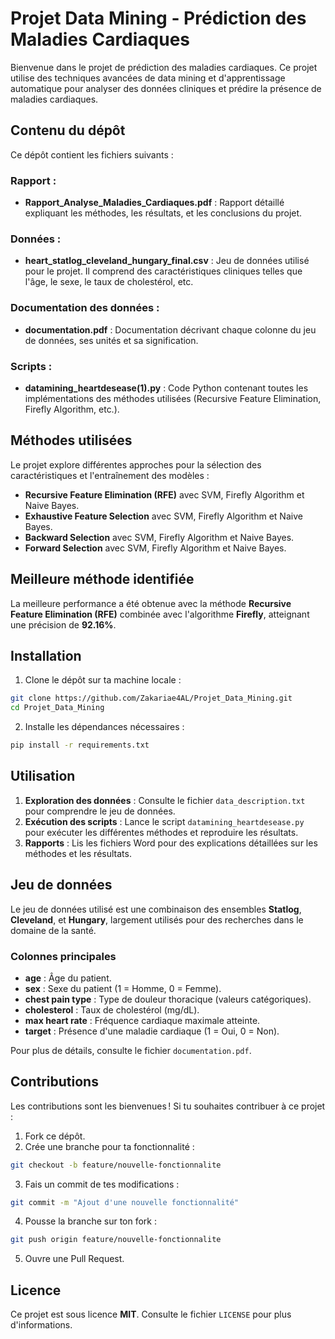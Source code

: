 # Projet Data Mining - Prédiction des Maladies Cardiaques

Bienvenue dans le projet de prédiction des maladies cardiaques. Ce projet utilise des techniques avancées de data mining et d'apprentissage automatique pour analyser des données cliniques et prédire la présence de maladies cardiaques.

## Contenu du dépôt

Ce dépôt contient les fichiers suivants :

### Rapport :
- **Rapport_Analyse_Maladies_Cardiaques.pdf** : Rapport détaillé expliquant les méthodes, les résultats, et les conclusions du projet.

### Données :
- **heart_statlog_cleveland_hungary_final.csv** : Jeu de données utilisé pour le projet. Il comprend des caractéristiques cliniques telles que l'âge, le sexe, le taux de cholestérol, etc.

### Documentation des données :
- **documentation.pdf** : Documentation décrivant chaque colonne du jeu de données, ses unités et sa signification.

### Scripts :
- **datamining_heartdesease(1).py** : Code Python contenant toutes les implémentations des méthodes utilisées (Recursive Feature Elimination, Firefly Algorithm, etc.).

## Méthodes utilisées

Le projet explore différentes approches pour la sélection des caractéristiques et l'entraînement des modèles :

- **Recursive Feature Elimination (RFE)** avec SVM, Firefly Algorithm et Naive Bayes.
- **Exhaustive Feature Selection** avec SVM, Firefly Algorithm et Naive Bayes.
- **Backward Selection** avec SVM, Firefly Algorithm et Naive Bayes.
- **Forward Selection** avec SVM, Firefly Algorithm et Naive Bayes.

## Meilleure méthode identifiée

La meilleure performance a été obtenue avec la méthode **Recursive Feature Elimination (RFE)** combinée avec l'algorithme **Firefly**, atteignant une précision de **92.16%**.

## Installation

1. Clone le dépôt sur ta machine locale :

```bash
git clone https://github.com/Zakariae4AL/Projet_Data_Mining.git
cd Projet_Data_Mining
```

2. Installe les dépendances nécessaires :

```bash
pip install -r requirements.txt
```

## Utilisation

1. **Exploration des données** : Consulte le fichier `data_description.txt` pour comprendre le jeu de données.
2. **Exécution des scripts** : Lance le script `datamining_heartdesease.py` pour exécuter les différentes méthodes et reproduire les résultats.
3. **Rapports** : Lis les fichiers Word pour des explications détaillées sur les méthodes et les résultats.

## Jeu de données

Le jeu de données utilisé est une combinaison des ensembles **Statlog**, **Cleveland**, et **Hungary**, largement utilisés pour des recherches dans le domaine de la santé.

### Colonnes principales

- **age** : Âge du patient.
- **sex** : Sexe du patient (1 = Homme, 0 = Femme).
- **chest pain type** : Type de douleur thoracique (valeurs catégoriques).
- **cholesterol** : Taux de cholestérol (mg/dL).
- **max heart rate** : Fréquence cardiaque maximale atteinte.
- **target** : Présence d'une maladie cardiaque (1 = Oui, 0 = Non).

Pour plus de détails, consulte le fichier `documentation.pdf`.

## Contributions

Les contributions sont les bienvenues ! Si tu souhaites contribuer à ce projet :

1. Fork ce dépôt.
2. Crée une branche pour ta fonctionnalité :

```bash
git checkout -b feature/nouvelle-fonctionnalite
```

3. Fais un commit de tes modifications :

```bash
git commit -m "Ajout d'une nouvelle fonctionnalité"
```

4. Pousse la branche sur ton fork :

```bash
git push origin feature/nouvelle-fonctionnalite
```

5. Ouvre une Pull Request.

## Licence

Ce projet est sous licence **MIT**. Consulte le fichier `LICENSE` pour plus d'informations.
